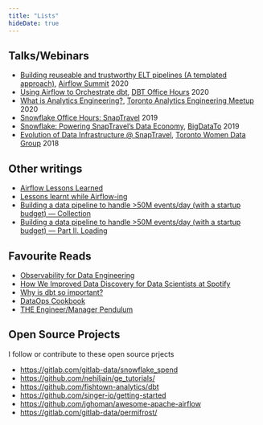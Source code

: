 ```yaml
---
title: "Lists"
hideDate: true
---
```


## Talks/Webinars

- [Building reuseable and trustworthy ELT pipelines (A templated approach)](https://airflowsummit.org/sessions/building-reusable-trustworthy/), [Airflow Summit](https://www.youtube.com/watch?v=R4bp3_VyJ70) 2020
- [Using Airflow to Orchestrate dbt](https://www.youtube.com/watch?v=Z6dPIXGj29M), [DBT Office Hours](https://github.com/nehiljain/talks/blob/master/dbt-office-hours-airflow-dbt-prod/presentation.pdf) 2020
- [What is Analytics Engineering?](https://github.com/nehiljain/talks/blob/master/analytics-engineering/presentation.pdf), [Toronto Analytics Engineering Meetup](https://www.meetup.com/Toronto-Analytics-Engineering-Meetup/events/270490676/)  2020
- [Snowflake Office Hours: SnapTravel](https://resources.snowflake.com/youtube-all-videos/snowflake-office-hours-snaptravel) 2019
- [Snowflake: Powering SnapTravel’s Data Economy](https://www.slideshare.net/nehiljain/snowflake-powering-snaptravels-data-economy), [BigDataTo](https://www.bigdata-toronto.com/2019/speakers/nehil-jain/) 2019
- [Evolution of Data Infrastructure @ SnapTravel](https://docs.google.com/presentation/d/1XxAmrjlbE68fWam-HY_cYoqATjGAZ1M1cIeJn2ntRNk/edit?usp=sharing), [Toronto Women Data Group](https://www.meetup.com/Toronto-Womens-Data-Group/events/256099644/) 2018



## Other writings

- [Airflow Lessons Learned](https://medium.com/snaptravel/airflow-part-2-lessons-learned-793fa3c0841e)
- [Lessons learnt while Airflow-ing](https://medium.com/@nehiljain/lessons-learnt-while-airflow-ing-32d3b7fc3fbf)
- [Building a data pipeline to handle >50M events/day (with a startup budget) — Collection](https://medium.com/snaptravel/building-a-data-pipeline-to-handle-50m-events-day-with-a-startup-budget-part-1-636399bd00aa)
- [Building a data pipeline to handle >50M events/day (with a startup budget) — Part II. Loading](https://medium.com/@nehiljain/building-a-data-pipeline-to-handle-50m-events-day-with-a-startup-budget-part-ii-loading-2cb40ccddee)



## Favourite Reads

- [Observability for Data Engineering](https://medium.com/databand-ai/observability-for-data-engineering-a2e826587205)
- [How We Improved Data Discovery for Data Scientists at Spotify](https://labs.spotify.com/2020/02/27/how-we-improved-data-discovery-for-data-scientists-at-spotify/)
- [Why is dbt so important?](https://stephen.sh/posts/why-is-dbt-so-important)
- [DataOps Cookbook](https://www.datakitchen.io/content/DataKitchen_dataops_cookbook.pdf)
- [THE Engineer/Manager Pendulum](https://charity.wtf/2017/05/11/the-engineer-manager-pendulum/)

## Open Source Projects

I follow or contribute to these open source prjects

- https://gitlab.com/gitlab-data/snowflake_spend
- https://github.com/nehiljain/ge_tutorials/
- https://github.com/fishtown-analytics/dbt
- https://github.com/singer-io/getting-started
- https://github.com/jghoman/awesome-apache-airflow
- https://gitlab.com/gitlab-data/permifrost/
